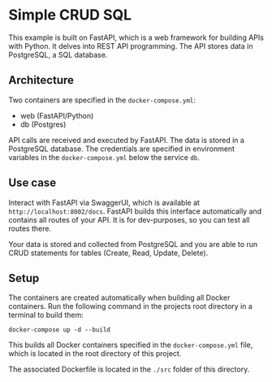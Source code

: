 # Simple CRUD SQL
This example is built on FastAPI, which is a web framework for building APIs with Python. It delves into REST API programming. 
The API stores data in PostgreSQL, a SQL database.

## Architecture
Two containers are specified in the `docker-compose.yml`:
- web (FastAPI/Python)
- db (Postgres)

API calls are received and executed by FastAPI. The data is stored in a PostgreSQL database. The credentials are specified in environment 
variables in the `docker-compose.yml` below the service `db`.

## Use case
Interact with FastAPI via SwaggerUI, which is available at `http://localhost:8002/docs`. FastAPI builds this interface automatically 
and contains all routes of your API. It is for dev-purposes, so you can test all routes there.

Your data is stored and collected from PostgreSQL and you are able to run CRUD statements for tables (Create, Read, Update, Delete).

## Setup
The containers are created automatically when building all Docker containers. Run the following command in the projects root directory 
in a terminal to build them:
~~~~
docker-compose up -d --build
~~~~
This builds all Docker containers specified in the `docker-compose.yml` file, which is located in the root directory of 
this project.

The associated Dockerfile is located in the `./src` folder of this directory.